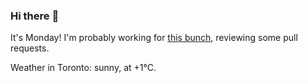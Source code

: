 ### Hi there :wave:

It's Monday! I'm probably working for [this bunch](https://github.com/kohofinancial), reviewing some pull requests.

Weather in Toronto: sunny, at +1°C.
